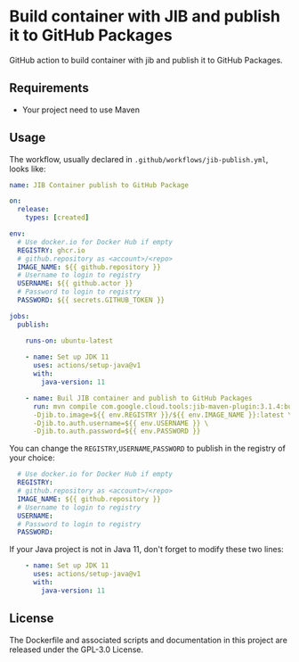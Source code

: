 # Build container with JIB and publish it to GitHub Packages 
GitHub action to build container with jib and publish it to GitHub Packages.

## Requirements
- Your project need to use Maven

## Usage

The workflow, usually declared in `.github/workflows/jib-publish.yml`, looks like:
```YAML
name: JIB Container publish to GitHub Package

on:
  release:
    types: [created]

env:
  # Use docker.io for Docker Hub if empty
  REGISTRY: ghcr.io
  # github.repository as <account>/<repo>
  IMAGE_NAME: ${{ github.repository }}
  # Username to login to registry
  USERNAME: ${{ github.actor }}
  # Password to login to registry
  PASSWORD: ${{ secrets.GITHUB_TOKEN }}

jobs:
  publish:

    runs-on: ubuntu-latest
    
    - name: Set up JDK 11
      uses: actions/setup-java@v1
      with:
        java-version: 11

    - name: Buil JIB container and publish to GitHub Packages
      run: mvn compile com.google.cloud.tools:jib-maven-plugin:3.1.4:build \
      -Djib.to.image=${{ env.REGISTRY }}/${{ env.IMAGE_NAME }}:latest \
      -Djib.to.auth.username=${{ env.USERNAME }} \
      -Djib.to.auth.password=${{ env.PASSWORD }}
```
You can change the `REGISTRY`,`USERNAME`,`PASSWORD` to publish in the registry of your choice:
```YAML
  # Use docker.io for Docker Hub if empty
  REGISTRY: 
  # github.repository as <account>/<repo>
  IMAGE_NAME: ${{ github.repository }}
  # Username to login to registry
  USERNAME: 
  # Password to login to registry
  PASSWORD: 
```

If your Java project is not in Java 11, don't forget to modify these two lines:
```YAML
    - name: Set up JDK 11
      uses: actions/setup-java@v1
      with:
        java-version: 11
```
## License
The Dockerfile and associated scripts and documentation in this project are released under the GPL-3.0 License.
